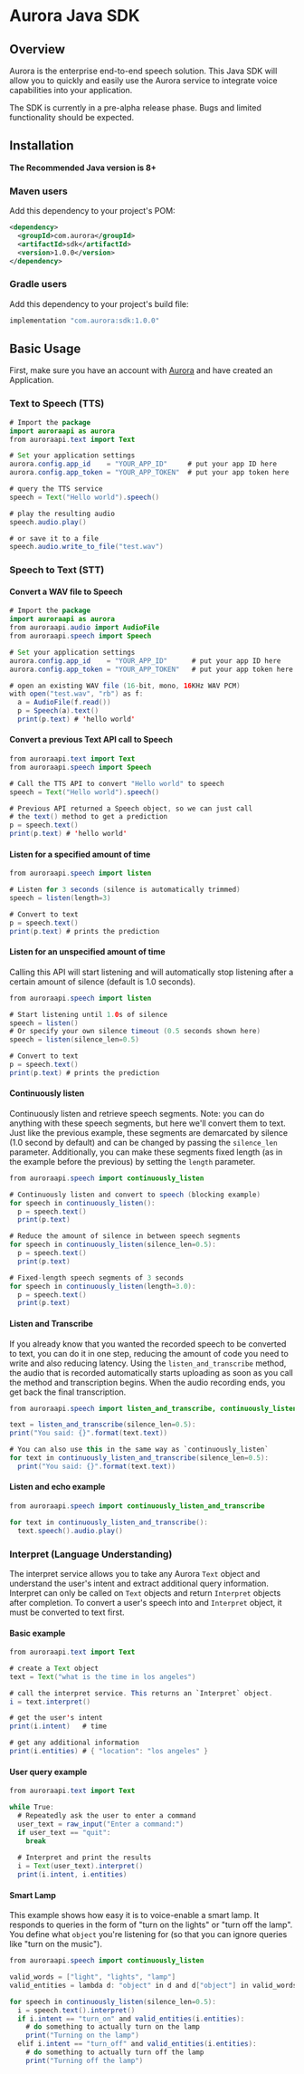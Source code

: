 # Aurora Java SDK


## Overview

Aurora is the enterprise end-to-end speech solution. This Java SDK will allow you to quickly and easily use the Aurora service to integrate voice capabilities into your application.

The SDK is currently in a pre-alpha release phase. Bugs and limited functionality should be expected.

## Installation

**The Recommended Java version is 8+**

### Maven users

Add this dependency to your project's POM:

```xml
<dependency>
  <groupId>com.aurora</groupId>
  <artifactId>sdk</artifactId>
  <version>1.0.0</version>
</dependency>
```

### Gradle users
Add this dependency to your project's build file:

```groovy
implementation "com.aurora:sdk:1.0.0"
```

## Basic Usage

First, make sure you have an account with [Aurora](http://dashboard.auroraapi.com) and have created an Application.

### Text to Speech (TTS)

```Java
# Import the package
import auroraapi as aurora
from auroraapi.text import Text

# Set your application settings
aurora.config.app_id    = "YOUR_APP_ID"     # put your app ID here
aurora.config.app_token = "YOUR_APP_TOKEN"  # put your app token here

# query the TTS service
speech = Text("Hello world").speech()

# play the resulting audio
speech.audio.play()

# or save it to a file
speech.audio.write_to_file("test.wav")
```

### Speech to Text (STT)

#### Convert a WAV file to Speech

```Java
# Import the package
import auroraapi as aurora
from auroraapi.audio import AudioFile
from auroraapi.speech import Speech

# Set your application settings
aurora.config.app_id    = "YOUR_APP_ID"      # put your app ID here
aurora.config.app_token = "YOUR_APP_TOKEN"   # put your app token here

# open an existing WAV file (16-bit, mono, 16KHz WAV PCM)
with open("test.wav", "rb") as f:
  a = AudioFile(f.read())
  p = Speech(a).text()
  print(p.text) # 'hello world'
```

#### Convert a previous Text API call to Speech
```Java
from auroraapi.text import Text
from auroraapi.speech import Speech

# Call the TTS API to convert "Hello world" to speech
speech = Text("Hello world").speech()

# Previous API returned a Speech object, so we can just call
# the text() method to get a prediction
p = speech.text()
print(p.text) # 'hello world'
```

#### Listen for a specified amount of time
```Java
from auroraapi.speech import listen

# Listen for 3 seconds (silence is automatically trimmed)
speech = listen(length=3)

# Convert to text
p = speech.text()
print(p.text) # prints the prediction
```

#### Listen for an unspecified amount of time

Calling this API will start listening and will automatically stop listening after a certain amount of silence (default is 1.0 seconds).
```Java
from auroraapi.speech import listen

# Start listening until 1.0s of silence
speech = listen()
# Or specify your own silence timeout (0.5 seconds shown here)
speech = listen(silence_len=0.5)

# Convert to text
p = speech.text()
print(p.text) # prints the prediction
```

#### Continuously listen

Continuously listen and retrieve speech segments. Note: you can do anything with these speech segments, but here we'll convert them to text. Just like the previous example, these segments are demarcated by silence (1.0 second by default) and can be changed by passing the `silence_len` parameter. Additionally, you can make these segments fixed length (as in the example before the previous) by setting the `length` parameter.

```Java
from auroraapi.speech import continuously_listen

# Continuously listen and convert to speech (blocking example)
for speech in continuously_listen():
  p = speech.text()
  print(p.text)

# Reduce the amount of silence in between speech segments
for speech in continuously_listen(silence_len=0.5):
  p = speech.text()
  print(p.text)

# Fixed-length speech segments of 3 seconds
for speech in continuously_listen(length=3.0):
  p = speech.text()
  print(p.text)
```

#### Listen and Transcribe

If you already know that you wanted the recorded speech to be converted to text, you can do it in one step, reducing the amount of code you need to write and also reducing latency. Using the `listen_and_transcribe` method, the audio that is recorded automatically starts uploading as soon as you call the method and transcription begins. When the audio recording ends, you get back the final transcription.

```Java
from auroraapi.speech import listen_and_transcribe, continuously_listen_and_transcribe

text = listen_and_transcribe(silence_len=0.5):
print("You said: {}".format(text.text))

# You can also use this in the same way as `continuously_listen`
for text in continuously_listen_and_transcribe(silence_len=0.5):
  print("You said: {}".format(text.text))
```

#### Listen and echo example

```Java
from auroraapi.speech import continuously_listen_and_transcribe

for text in continuously_listen_and_transcribe():
  text.speech().audio.play()
```

### Interpret (Language Understanding)

The interpret service allows you to take any Aurora `Text` object and understand the user's intent and extract additional query information. Interpret can only be called on `Text` objects and return `Interpret` objects after completion. To convert a user's speech into and `Interpret` object, it must be converted to text first.

#### Basic example

```Java
from auroraapi.text import Text

# create a Text object
text = Text("what is the time in los angeles")

# call the interpret service. This returns an `Interpret` object.
i = text.interpret()

# get the user's intent
print(i.intent)   # time

# get any additional information
print(i.entities) # { "location": "los angeles" }
```

#### User query example

```Java
from auroraapi.text import Text

while True:
  # Repeatedly ask the user to enter a command
  user_text = raw_input("Enter a command:")
  if user_text == "quit":
    break
  
  # Interpret and print the results
  i = Text(user_text).interpret()
  print(i.intent, i.entities)
```

#### Smart Lamp

This example shows how easy it is to voice-enable a smart lamp. It responds to queries in the form of "turn on the lights" or "turn off the lamp". You define what `object` you're listening for (so that you can ignore queries like "turn on the music").

```Java
from auroraapi.speech import continuously_listen

valid_words = ["light", "lights", "lamp"]
valid_entities = lambda d: "object" in d and d["object"] in valid_words

for speech in continuously_listen(silence_len=0.5):
  i = speech.text().interpret()
  if i.intent == "turn_on" and valid_entities(i.entities):
    # do something to actually turn on the lamp
    print("Turning on the lamp")
  elif i.intent == "turn_off" and valid_entities(i.entities):
    # do something to actually turn off the lamp
    print("Turning off the lamp")
```

